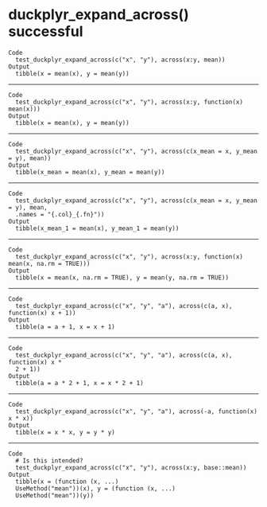# duckplyr_expand_across() successful

    Code
      test_duckplyr_expand_across(c("x", "y"), across(x:y, mean))
    Output
      tibble(x = mean(x), y = mean(y))

---

    Code
      test_duckplyr_expand_across(c("x", "y"), across(x:y, function(x) mean(x)))
    Output
      tibble(x = mean(x), y = mean(y))

---

    Code
      test_duckplyr_expand_across(c("x", "y"), across(c(x_mean = x, y_mean = y), mean))
    Output
      tibble(x_mean = mean(x), y_mean = mean(y))

---

    Code
      test_duckplyr_expand_across(c("x", "y"), across(c(x_mean = x, y_mean = y), mean,
      .names = "{.col}_{.fn}"))
    Output
      tibble(x_mean_1 = mean(x), y_mean_1 = mean(y))

---

    Code
      test_duckplyr_expand_across(c("x", "y"), across(x:y, function(x) mean(x, na.rm = TRUE)))
    Output
      tibble(x = mean(x, na.rm = TRUE), y = mean(y, na.rm = TRUE))

---

    Code
      test_duckplyr_expand_across(c("x", "y", "a"), across(c(a, x), function(x) x + 1))
    Output
      tibble(a = a + 1, x = x + 1)

---

    Code
      test_duckplyr_expand_across(c("x", "y", "a"), across(c(a, x), function(x) x *
      2 + 1))
    Output
      tibble(a = a * 2 + 1, x = x * 2 + 1)

---

    Code
      test_duckplyr_expand_across(c("x", "y", "a"), across(-a, function(x) x * x))
    Output
      tibble(x = x * x, y = y * y)

---

    Code
      # Is this intended?
      test_duckplyr_expand_across(c("x", "y"), across(x:y, base::mean))
    Output
      tibble(x = (function (x, ...) 
      UseMethod("mean"))(x), y = (function (x, ...) 
      UseMethod("mean"))(y))

